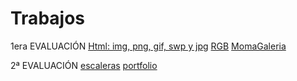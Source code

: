 # Trabajos
1era EVALUACIÓN
 [Html: img, png, gif, swp y jpg](https://denyskovalov.github.io/Trabajos/)
 [RGB](https://denyskovalov.github.io/2-rgb/)
 [MomaGaleria](https://denyskovalov.github.io/MomaGaleria/)
 

2ª EVALUACIÓN
 [escaleras](https://denyskovalov.github.io/escaleras/)
 [portfolio](https://denyskovalov.github.io/porfolio_Kovalov/)
 
 
